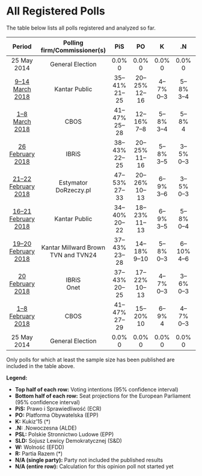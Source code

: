 # All Registered Polls

The table below lists all polls registered and analyzed so far.

| Period     | Polling firm/Commissioner(s) | PiS | PO | K | .N | PSL | SLD | W | R |
|:----------:|:----------------------------:|:--:|:--:|:--:|:--:|:--:|:--:|:--:|:--:|
| 25 May 2014 | General Election | 0.0% <br> 0 | 0.0% <br> 0 | 0.0% <br> 0 | 0.0% <br> 0 | 0.0% <br> 0 | 0.0% <br> 0 | 0.0% <br> 0 | 0.0% <br> 0 |
| [9–14 March 2018](2018-03-14-KantarPublic.html) | Kantar Public | 35–41% <br> 21–25 | 20–25% <br> 12–16 | 4–7% <br> 0–3 | 5–8% <br> 3–4 | 1–3% <br> 0 | 3–5% <br> 0 | 1–2% <br> 0 | 1–2% <br> 0 |
| [1–8 March 2018](2018-03-08-CBOS.html) | CBOS | 41–47% <br> 25–28 | 12–16% <br> 7–8 | 5–8% <br> 3–4 | 5–8% <br> 4 | 4–7% <br> 0 | 4–7% <br> 0–4 | 1–3% <br> 0 | 1–3% <br> 0 |
| [26 February 2018](2018-02-26-IBRiS.html) | IBRiS | 38–43% <br> 22–25 | 20–25% <br> 11–16 | 5–8% <br> 3–5 | 3–5% <br> 0–3 | 5–8% <br> 0–4 | 6–9% <br> 0–5 | 1–2% <br> 0 | 3–5% <br> 0 |
| [21–22 February 2018](2018-02-22-Estymator.html) | Estymator <br> DoRzeczy.pl | 47–53% <br> 27–33 | 20–26% <br> 10–13 | 6–9% <br> 3–6 | 3–5% <br> 0–3 | 4–7% <br> 0–4 | 5–8% <br> 0–5 | 0–2% <br> 0 | 2–4% <br> 0–3 |
| [16–21 February 2018](2018-02-21-KantarPublic.html) | Kantar Public | 34–40% <br> 20–22 | 18–23% <br> 11–13 | 6–9% <br> 3–5 | 5–8% <br> 0–4 | 4–7% <br> 0–3 | 4–7% <br> 0–3 | 1–2% <br> 0 | 1–3% <br> 0 |
| [19–20 February 2018](2018-02-20-KantarMillwardBrown.html) | Kantar Millward Brown <br> TVN and TVN24 | 37–43% <br> 23–28 | 14–18% <br> 9–10 | 5–8% <br> 0–3 | 6–10% <br> 4–6 | 4–7% <br> 0–3 | 2–4% <br> 0 | 2–4% <br> 0 | 2–4% <br> 0 |
| [20 February 2018](2018-02-20-IBRiS.html) | IBRiS <br> Onet | 37–43% <br> 20–25 | 17–22% <br> 10–13 | 4–7% <br> 0–3 | 3–6% <br> 0–3 | 5–8% <br> 3–4 | 8–11% <br> 4–6 | 1–2% <br> 0 | 3–5% <br> 0–3 |
| [1–8 February 2018](2018-02-08-CBOS.html) | CBOS | 41–47% <br> 27–29 | 15–20% <br> 10 | 6–9% <br> 4 | 4–7% <br> 0–3 | 3–5% <br> 0 | 3–5% <br> 0 | 1–3% <br> 0 | 1–2% <br> 0 |
| 25 May 2014 | General Election | 0.0% <br> 0 | 0.0% <br> 0 | 0.0% <br> 0 | 0.0% <br> 0 | 0.0% <br> 0 | 0.0% <br> 0 | 0.0% <br> 0 | 0.0% <br> 0 |

Only polls for which at least the sample size has been published are included in the table above.

**Legend:**
+ **Top half of each row:** Voting intentions (95% confidence interval)
+ **Bottom half of each row:** Seat projections for the European Parliament (95% confidence interval)
+ **PiS:** Prawo i Sprawiedliwość (ECR)
+ **PO:** Platforma Obywatelska (EPP)
+ **K:** Kukiz’15 (*)
+ **.N:** .Nowoczesna (ALDE)
+ **PSL:** Polskie Stronnictwo Ludowe (EPP)
+ **SLD:** Sojusz Lewicy Demokratycznej (S&D)
+ **W:** Wolność (EFDD)
+ **R:** Partia Razem (*)
+ **N/A (single party):** Party not included the published results
+ **N/A (entire row):** Calculation for this opinion poll not started yet

